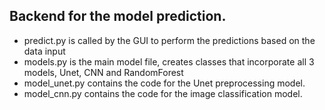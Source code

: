 ## Backend for the model prediction.

- predict.py is called by the GUI to perform the predictions based on the data input
- models.py is the main model file, creates classes that incorporate all 3 models, Unet, CNN and RandomForest
- model_unet.py contains the code for the Unet preprocessing model.
- model_cnn.py contains the code for the image classification model.
